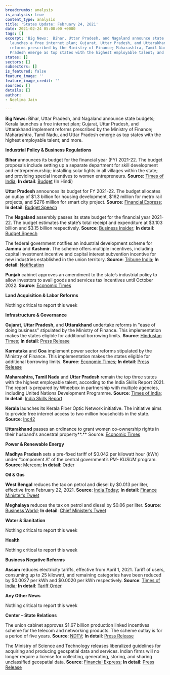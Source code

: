 ```yaml
---
breadcrumbs: analysis
is_analysis: true
content_type: analysis
title: 'States Update: February 24, 2021'
date: 2021-02-24 05:00:00 +0000
tags: []
excerpt: 'Big News:  Bihar, Uttar Pradesh, and Nagaland announce state budgets; Kerala
  launches a free internet plan; Gujarat, Uttar Pradesh, and Uttarakhand implement
  reforms prescribed by the Ministry of Finance; Maharashtra, Tamil Nadu, and Uttar
  Pradesh emerge as top states with the highest employable talent; and more.'
states: []
sectors: []
subsectors: []
is_featured: false
feature_image: ''
feature_image_credit: ''
sources: []
details: []
author:
- Neelima Jain

---
```

**Big News:** Bihar, Uttar Pradesh, and Nagaland announce state budgets; Kerala launches a free internet plan; Gujarat, Uttar Pradesh, and Uttarakhand implement reforms prescribed by the Ministry of Finance; Maharashtra, Tamil Nadu, and Uttar Pradesh emerge as top states with the highest employable talent; and more.

**Industrial Policy & Business Regulations**

**Bihar** announces its budget for the financial year (FY) 2021-22. The budget proposals include setting up a separate department for skill development and entrepreneurship; installing solar lights in all villages within the state; and providing special incentives to women entrepreneurs. **Source**: [Times of India](https://timesofindia.indiatimes.com/city/patna/bihar-budget-2021-22-finance-minister-tar-kishore-prasad-presents-budget/articleshow/81150294.cms); **In detail**: [Budget](https://state.bihar.gov.in/finance/SectionInformation.html?editForm&rowId=3373) (In Hindi)

**Uttar Pradesh** announces its budget for FY 2021-22. The budget allocates an outlay of $1.3 billion for housing development, $162 million for metro rail projects, and $276 million for smart city project. **Source**: [Financial Express](https://www.financialexpress.com/economy/rs-550270-cr-up-budget-presented-in-assembly-to-make-state-atmanirbhar/2199526/); **In detail**: [Budget Speech](http://budget.up.nic.in/budgetbhashan/budgetbhashan2021_2022.pdf)

The **Nagaland** assembly passes its state budget for the financial year 2021-22. The budget estimates the state’s total receipt and expenditure at $3.103 billion and $3.15 billion respectively. **Source**: [Business Insider](https://www.businessinsider.in/india/news/nagaland-assembly-passes-rs-22817-cr-budget-for-fy22/articleshow/81112645.cms); **In detail**: [Budget Speech](http://finance.nagaland.gov.in/subpageframe.aspx?val=947)

The federal government notifies an industrial development scheme for **Jammu** and **Kashmir**. The scheme offers multiple incentives, including capital investment incentive and capital interest subvention incentive for new industries established in the union territory. **Source**: [Tribune India](https://www.tribuneindia.com/news/j-k/centre-notifies-rs-28-400-cr-jk-industrial-development-scheme-215316); **In detail**: [Notification](https://dipp.gov.in/sites/default/files/Notification-J%26K-NewPolicy-23February2021.pdf)

**Punjab** cabinet approves an amendment to the state’s industrial policy to allow investors to avail goods and services tax incentives until October 2022. **Source**: [Economic Times](https://economictimes.indiatimes.com/news/economy/policy/punjab-cabinet-approves-amendment-in-industrial-policy/articleshow/81111781.cms)

**Land Acquisition & Labor Reforms**

Nothing critical to report this week

**Infrastructure & Governance**

**Gujarat, Uttar Pradesh,** and **Uttarakhand** undertake reforms in "ease of doing business" stipulated by the Ministry of Finance. This implementation makes the states eligible for additional borrowing limits. **Source**: [Hindustan Times](https://www.hindustantimes.com/business/15-states-complete-ease-of-doing-business-reforms-101613551703390.html); **In detail**: [Press Release](https://pib.gov.in/Pressreleaseshare.aspx?PRID=1698600)

**Karnataka** and **Goa** implement power sector reforms stipulated by the Ministry of Finance. This implementation makes the states eligible for additional borrowing limits. **Source**: [Economic Times](https://economictimes.indiatimes.com/news/economy/policy/karnataka-ap-among-7-states-to-meet-reform-linked-target-can-now-borrow-to-meet-covid-19-challenges/articleshow/81112200.cms); **In detail**: [Press Release](https://pib.gov.in/PressReleasePage.aspx?PRID=1699355)

**Maharashtra, Tamil Nadu** and **Uttar Pradesh** remain the top three states with the highest employable talent, according to the India Skills Report 2021. The report is prepared by Wheebox in partnership with multiple agencies, including United Nations Development Programme. **Source**: [Times of India](https://timesofindia.indiatimes.com/india/maharashtra-tamil-nadu-uttar-pradesh-top-states-in-employability-skills-report/articleshow/81081256.cms); **In detail**: [India Skills Report](https://www.cii.in/PublicationDetail.aspx?enc=tqg4pk6AY1Uj+SwRfF02NhuILvTKQ6CEkGTvjhN8hYA=)

**Kerala** launches its Kerala Fiber Optic Network initiative. The initiative aims to provide free internet access to two million households in the state. **Source**: [Inc42](https://inc42.com/buzz/kerala-kicks-off-free-internet-plan-to-cover-20-lakh-families/)

**Uttarakhand** passes an ordinance to grant women co-ownership rights in their husband's ancestral property**.** Source: [Economic Times](https://economictimes.indiatimes.com/news/politics-and-nation/uttarakhand-government-brings-ordinance-to-give-co-ownership-rights-to-women-in-husbands-property/articleshow/81114738.cms)

**Power & Renewable Energy**

**Madhya Pradesh** sets a pre-fixed tariff of $0.042 per kilowatt hour (kWh) under “component A” of the central government’s _PM- KUSUM_ program. **Source**: [Mercom](https://mercomindia.com/madhya-pradesh-levelized-tariff-kusum/); **In detail**: [Order](http://www.mperc.in/16022021-P-50%20of%202020-Order.pdf)

**Oil & Gas**

**West Bengal** reduces the tax on petrol and diesel by $0.013 per liter, effective from February 22, 2021. **Source**: [India Today](https://www.indiatoday.in/india/story/west-bengal-govt-reduces-state-tax-on-petrol-diesel-by-rs-1-per-litre-1771593-2021-02-21); **In detail**: [Finance Minister’s Tweet](https://twitter.com/DrAmitMitra/status/1363490533059031045?s=20)

**Meghalaya** reduces the tax on petrol and diesel by $0.06 per liter. **Source**: [Business World](http://www.businessworld.in/article/Meghalaya-cabinet-regularises-decision-to-reduce-tax-rate-on-petrol-diesel/17-02-2021-378795/); **In detail**: [Chief Minister’s Tweet](https://twitter.com/SangmaConrad/status/1361964510949507072?s=20)

**Water & Sanitation**

Nothing critical to report this week

**Health**

Nothing critical to report this week

**Business Negative Reforms**

**Assam** reduces electricity tariffs, effective from April 1, 2021. Tariff of users, consuming up to 25 kilowatt, and remaining categories have been reduced by $0.0027 per kWh and $0.0020 per kWh respectively. **Source**: [Times of India](https://timesofindia.indiatimes.com/india/poll-bound-assam-lowers-power-tariffs/articleshow/80951914.cms); **In detail**: [Tariff Order](http://www.aerc.gov.in/APGCL_Tariff_Order_2021_22.pdf)

**Any Other News**

Nothing critical to report this week

**Center – State Relations**

The union cabinet approves $1.67 billion production linked incentives scheme for the telecom and networking products. The scheme outlay is for a period of five years. **Source**: [NDTV](https://www.ndtv.com/business/cabinet-approves-over-rs-12000-crore-production-linked-incentive-scheme-for-telecom-sector-2372497); **In detail**: [Press Release](https://www.pib.gov.in/Pressreleaseshare.aspx?PRID=1698664)

The Ministry of Science and Technology releases liberalized guidelines for acquiring and producing geospatial data and services. Indian firms will no longer require a license for collecting, generating, storing, and sharing unclassified geospatial data. **Source**: [Financial Express](https://www.financialexpress.com/lifestyle/science/government-brings-in-new-geospatial-sector-policy-why-liberalisation-of-geospatial-data-is-needed/2195716/); **In detail**: [Press Release](https://pib.gov.in/PressReleasePage.aspx?PRID=1698196)